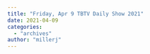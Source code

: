 ```yaml
---
title: "Friday, Apr 9 TBTV Daily Show 2021"
date: 2021-04-09
categories: 
  - "archives"
author: "millerj"
---
```



